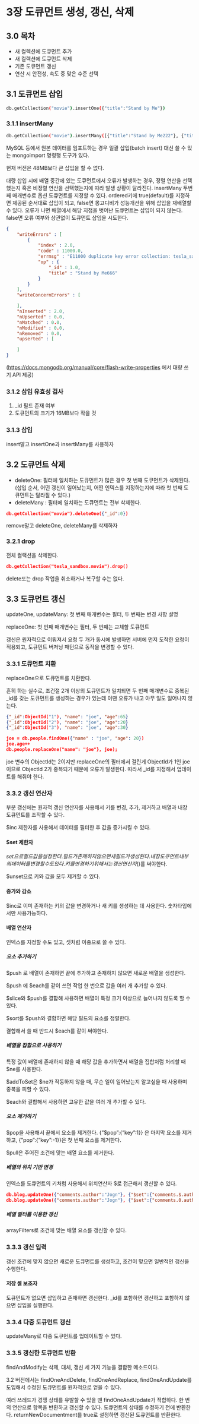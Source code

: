 # 3장 도큐먼트 생성, 갱신, 삭제

## 3.0 목차

- 새 컬렉션에 도큐먼트 추가
- 새 컬렉션에 도큐먼트 삭제
- 기존 도큐먼트 갱신
- 연산 시 안전성, 속도 중 맞은 수준 선택

## 3.1 도큐먼트 삽입

```bash
db.getCollection("movie").insertOne({"title":"Stand by Me"})
```

### 3.1.1 insertMany

```bash
db.getCollection("movie").insertMany([{"title":"Stand by Me222"}, {"title":"Stand by Me333"}])
```

MySQL 등에서 원본 데이터를 임포트하는 경우 일괄 삽입(batch insert) 대신 쓸 수 있는 mongoimport 명령행 도구가 있다. 

현재 버전은 48MB보다 큰 삽입을 할 수 없다.

대량 삽입 시에 배열 중간에 있는 도큐먼트에서 오류가 발생하는 경우, 정렬 연산을 선택했는지 혹은 비정렬 연산을 선택했는지에 따라 발생 상황이 달라진다. insertMany 두번 째 매개변수로 옵션 도큐먼트를 지정할 수 있다. ordered키에 true(default)를 지정하면 제공된 순서대로 삽입이 되고, false면 몽고디비가 성능개선을 위해 삽입을 재배열할 수 있다. 오류가 나면 배열에서 해당 지점을 벗어난 도큐먼트는 삽입이 되지 않는다. false면 오류 여부와 상관없이 도큐먼트 삽입을 시도한다.

```json
{ 
    "writeErrors" : [
        {
            "index" : 2.0, 
            "code" : 11000.0, 
            "errmsg" : "E11000 duplicate key error collection: tesla_sandbox.movie index: _id_ dup key: { _id: 1.0 }", 
            "op" : {
                "_id" : 1.0, 
                "title" : "Stand by Me666"
            }
        }
    ], 
    "writeConcernErrors" : [

    ], 
    "nInserted" : 2.0, 
    "nUpserted" : 0.0, 
    "nMatched" : 0.0, 
    "nModified" : 0.0, 
    "nRemoved" : 0.0, 
    "upserted" : [

    ]
}
```

(https://docs.mongodb.org/manual/core/flash-write-properties 에서 대량 쓰기 API 제공)

### 3.1.2 삽입 유효성 검사

1. _id 필드 존재 여부 
2. 도큐먼트의 크기가 16MB보다 작을 것

### 3.1.3 삽입

insert말고 insertOne과 insertMany를 사용하자

## 3.2 도큐먼트 삭제

- deleteOne: 필터에 일치하는 도큐먼트가 많은 경우 첫 번째 도큐먼트가 삭제된다. (삽입 순서, 어떤 갱신이 일어났는지, 어떤 인덱스를 지정하는지에 따라 첫 번째 도큐먼트는 달라질 수 있다.)
- deleteMany : 필터에 일치하는 도큐먼트는 전부 삭제한다.

```json
db.getCollection("movie").deleteOne({"_id":0})
```

remove말고 deleteOne, deleteMany를 삭제하자

### 3.2.1 drop

전체 컬랙션을 삭제한다.

```json
db.getCollection("tesla_sandbox.movie").drop()
```

delete또는 drop 작업을 취소하거나 복구할 수는 없다.

## 3.3 도큐먼트 갱신

updateOne, updateMany: 첫 번째 매개변수는 필터, 두 번째는 변경 사항 설명 

replaceOne: 첫 번째 매개변수는 필터, 두 번째는 교체할 도큐먼트 

갱신은 원자적으로 이뤄져서 요청 두 개가 동시에 발생하면 서버에 먼저 도착한 요청이 적용되고, 도큐먼트 버저닝 패턴으로 동작을 변경할 수 있다.

### 3.3.1 도큐먼트 치환

replaceOne으로 도큐먼트를 치환한다.

흔히 하는 실수로, 조건절 2개 이상의 도큐먼트가 일치되면 두 번째 매개변수로 중복된 _id를 갖는 도큐먼트를 생성하는 경우가 있는데 이땐 오류가 나고 아무 일도 일어나지 않는다. 

```json
{"_id":ObjectId("1"), "name": "joe", "age":65}
{"_id":ObjectId("2"), "name": "joe", "age":20}
{"_id":ObjectId("3"), "name": "joe", "age":30}

joe = db.people.findOne({"name" : "joe", "age": 20})
joe.age++
db.people.replaceOne("name": "joe"}, joe);
```

joe 변수의 ObjectId는 2이지만 replaceOne의 필터에서 걸린게 ObjectId가 1인 joe 이므로 ObjectId 2가 중복되기 때문에 오류가 발생한다. 따라서 _id를 지정해서 업데이트를 해줘야 한다.

### 3.3.2 갱신 연산자

부분 갱신에는 원자적 갱신 연산자를 사용해서 키를 변경, 추가, 제거하고 배열과 내장 도큐먼트를 조작할 수 있다. 

$inc 제한자를 사용해서 데이터를 필터한 후 값을 증가시킬 수 있다.

#### $set 제한자 

$set으로 필드 값을 설정한다. 필드가 존재하지 않으면 새 필드가 생성된다. 내장 도큐먼트 내부의 데이터를 변경할 수도 있다. 키를 변경하기 위해서는 갱신 연산자($)를 써야한다.

$unset으로 키와 값을 모두 제거할 수 있다.

#### 증가와 감소 

$inc로 이미 존재하는 키의 값을 변경하거나 새 키를 생성하는 데 사용한다. 숫자타입에서만 사용가능하다. 

#### 배열 연산자

인덱스를 지정할 수도 있고, 셋처럼 이중으로 쓸 수 있다.

##### 요소 추가하기 

$push 로 배열이 존재하면 끝에 추가하고 존재하지 않으면 새로운 배열을 생성한다. 

$push 에 $each를 같이 쓰면 작업 한 번으로 값을 여러 개 추가할 수 있다.

$slice와 $push를 결합해 사용하면 배열이 특정 크기 이상으로 늘어나지 않도록 할 수 있다.

$sort를 $push와 결합하면 해당 필드의 요소를 정렬한다.

결합해서 쓸 때 반드시 $each를 같이 써야한다.

##### 배열을 집합으로 사용하기 

특정 값이 배열에 존재하지 않을 때 해당 값을 추가하면서 배열을 집합처럼 처리할 때 $ne를 사용한다. 

$addToSet은 $ne가 작동하지 않을 때, 무슨 일이 일어났는지 알고싶을 때 사용하며 중복을 피할 수 있다.

$each와 결합해서 사용하면 고유한 값을 여러 개 추가할 수 있다.

#####  요소 제거하기

$pop을 사용해서 끝에서 요소를 제거한다. {”$pop”:{”key”:1}} 은 마지막 요소를 제거하고, {”pop”:{”key”:-1}}은 첫 번째 요소를 제거한다.

$pull은 주어진 조건에 맞는 배열 요소를 제거한다.

##### 배열의 위치 기반 변경 

인덱스를 도큐먼트의 키처럼 사용해서 위치연산자 $로 접근해서 갱신할 수 있다.

```json
db.blog.updateOne({"comments.author":"Jogn"}, {"$set":{"comments.$.author":"Jim"}})
db.blog.updateOne({"comments.author":"Jogn"}, {"$set":{"comments.0.author":"Jim"}})
```

##### 배열 필터를 이용한 갱신 

arrayFilters로 조건에 맞는 배열 요소를 갱신할 수 있다.

### 3.3.3 갱신 입력

갱신 조건에 맞지 않으면 새로운 도큐먼트를 생성하고, 조건이 맞으면 일반적인 갱신을 수행한다.

#### 저장 셸 보조자

도큐먼트가 없으면 삽입하고 존재하면 갱신한다. _id를 포함하면 갱신하고 포함하지 않으면 삽입을 실행한다.

### 3.3.4 다중 도큐먼트 갱신

updateMany로 다중 도큐먼트를 업데이트할 수 있다.

### 3.3.5 갱신한 도큐먼트 반환

findAndModify는 삭제, 대체, 갱신 세 가지 기능을 결합한 메소드이다. 

3.2 버전에서는 findOneAndDelete, findOneAndReplace, findOneAndUpdate를 도입해서 수정된 도큐먼트를 원자적으로 얻을 수 있다.

여러 쓰레드가 경쟁 상태를 유발할 수 있을 땐 findOneAndUpdate가 적합하다. 한 번의 연산으로 항목을 반환하고 갱신할 수 있다. 도큐먼트의 상태를 수정하기 전에 반환한다. returnNewDocumentment를 true로 설정하면 갱신된 도큐먼트를 반환한다.
